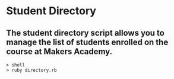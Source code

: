 Student Directory
=============

The student directory script allows you to manage the list of students enrolled on the course at Makers Academy.
-------------

	> shell
	> ruby directory.rb